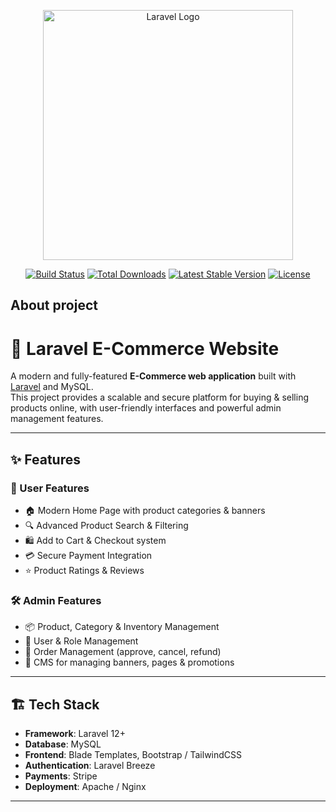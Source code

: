 <p align="center"><a href="https://laravel.com" target="_blank"><img src="https://raw.githubusercontent.com/laravel/art/master/logo-lockup/5%20SVG/2%20CMYK/1%20Full%20Color/laravel-logolockup-cmyk-red.svg" width="400" alt="Laravel Logo"></a></p>

<p align="center">
<a href="https://github.com/laravel/framework/actions"><img src="https://github.com/laravel/framework/workflows/tests/badge.svg" alt="Build Status"></a>
<a href="https://packagist.org/packages/laravel/framework"><img src="https://img.shields.io/packagist/dt/laravel/framework" alt="Total Downloads"></a>
<a href="https://packagist.org/packages/laravel/framework"><img src="https://img.shields.io/packagist/v/laravel/framework" alt="Latest Stable Version"></a>
<a href="https://packagist.org/packages/laravel/framework"><img src="https://img.shields.io/packagist/l/laravel/framework" alt="License"></a>
</p>


## About project  
# 🛒 Laravel E-Commerce Website  

A modern and fully-featured **E-Commerce web application** built with [Laravel](https://laravel.com/) and MySQL.  
This project provides a scalable and secure platform for buying & selling products online, with user-friendly interfaces and powerful admin management features.  

---

## ✨ Features  

### 👤 User Features
- 🏠 Modern Home Page with product categories & banners  
- 🔍 Advanced Product Search & Filtering  
- 🛍️ Add to Cart & Checkout system  
- 💳 Secure Payment Integration 
- ⭐ Product Ratings & Reviews  

### 🛠️ Admin Features
- 📦 Product, Category & Inventory Management  
- 👥 User & Role Management  
- 🛒 Order Management (approve, cancel, refund)  
- 📰 CMS for managing banners, pages & promotions  

---

## 🏗️ Tech Stack  

- **Framework**: Laravel 12+  
- **Database**: MySQL  
- **Frontend**: Blade Templates, Bootstrap / TailwindCSS  
- **Authentication**: Laravel Breeze   
- **Payments**: Stripe  
- **Deployment**: Apache / Nginx  

---

